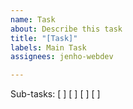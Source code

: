 ```yaml
---
name: Task
about: Describe this task
title: "[Task]"
labels: Main Task
assignees: jenho-webdev

---
```


Sub-tasks:
[ ]
[ ]
[ ]
[ ]
